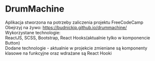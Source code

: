 # DrumMachine

Aplikacja stworzona na potrzeby zaliczenia projektu FreeCodeCamp \
Obejrzyj na żywo: https://budnickip.github.io/drummachine/ \
Wykorzystane technologie: \
ReactJS, SCSS, Bootstrap, React Hooks(aktualnie tylko w komponencie Button) \
Dodane technologie - aktualnie w projekcie zmieniane są komponenty klasowe na funkcyjne oraz wdrażane są React Hooki
